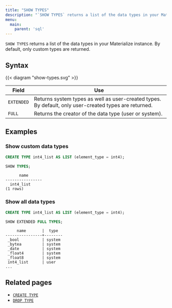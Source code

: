 ```yaml
---
title: "SHOW TYPES"
description: "`SHOW TYPES` returns a list of the data types in your Materialize instance."
menu:
  main:
    parent: 'sql'
---
```


`SHOW TYPES` returns a list of the data types in your Materialize instance. By default, only custom types are returned.

## Syntax

{{< diagram "show-types.svg" >}}

Field | Use
------|-----
`EXTENDED` |  Returns system types as well as user-created types. By default, only user-created types are returned.
`FULL`| Returns the creator of the data type (user or system).

## Examples

### Show custom data types

```sql
CREATE TYPE int4_list AS LIST (element_type = int4);

SHOW TYPES;
```
```
      name
----------------
  int4_list
(1 rows)
```

### Show all data types

```sql
CREATE TYPE int4_list AS LIST (element_type = int4);

SHOW EXTENDED FULL TYPES;
```
```
     name       |  type
----------------+--------
 _bool          | system
 _bytea         | system
 _date          | system
 _float4        | system
 _float8        | system
 int4_list      | user
...
```

## Related pages

* [`CREATE TYPE`](../create-type)
* [`DROP TYPE`](../drop-type)
